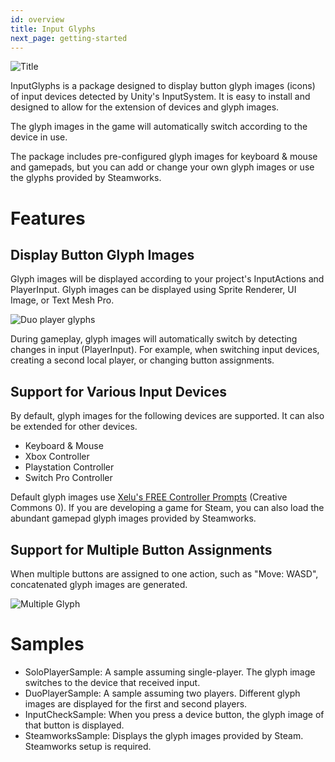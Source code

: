 ```yaml
---
id: overview
title: Input Glyphs
next_page: getting-started
---
```


![Title]({{site.baseurl}}/assets/SocialMedia.png)

InputGlyphs is a package designed to display button glyph images (icons) of input devices detected by Unity's InputSystem. It is easy to install and designed to allow for the extension of devices and glyph images.

The glyph images in the game will automatically switch according to the device in use.

The package includes pre-configured glyph images for keyboard & mouse and gamepads, but you can add or change your own glyph images or use the glyphs provided by Steamworks.

# Features
## Display Button Glyph Images
Glyph images will be displayed according to your project's InputActions and PlayerInput. Glyph images can be displayed using Sprite Renderer, UI Image, or Text Mesh Pro.

![Duo player glyphs]({{site.baseurl}}/assets/duo_glyphs.png)

During gameplay, glyph images will automatically switch by detecting changes in input (PlayerInput). For example, when switching input devices, creating a second local player, or changing button assignments.

## Support for Various Input Devices
By default, glyph images for the following devices are supported. It can also be extended for other devices.
- Keyboard & Mouse
- Xbox Controller
- Playstation Controller
- Switch Pro Controller

Default glyph images use [Xelu's FREE Controller Prompts](https://thoseawesomeguys.com/prompts) (Creative Commons 0). If you are developing a game for Steam, you can also load the abundant gamepad glyph images provided by Steamworks.

## Support for Multiple Button Assignments
When multiple buttons are assigned to one action, such as "Move: WASD", concatenated glyph images are generated.

![Multiple Glyph]({{site.baseurl}}/assets/multi_glyph.png)

# Samples
- SoloPlayerSample: A sample assuming single-player. The glyph image switches to the device that received input.
- DuoPlayerSample: A sample assuming two players. Different glyph images are displayed for the first and second players.
- InputCheckSample: When you press a device button, the glyph image of that button is displayed.
- SteamworksSample: Displays the glyph images provided by Steam. Steamworks setup is required.
